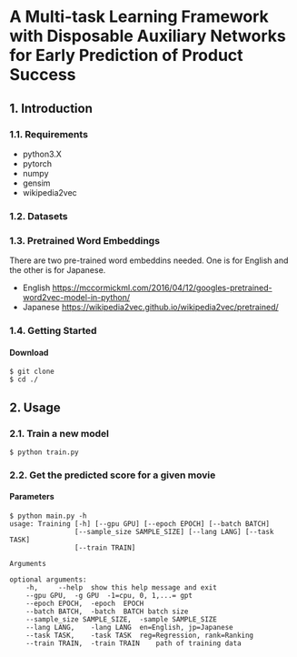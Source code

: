 # A Multi-task Learning Framework with Disposable Auxiliary Networks for Early Prediction of Product Success
## 1. Introduction

### 1.1. Requirements
- python3.X
- pytorch
- numpy
- gensim
- wikipedia2vec

### 1.2. Datasets
### 1.3. Pretrained Word Embeddings
There are two pre-trained word embeddins needed. One is for English and the other is for Japanese.

- English
https://mccormickml.com/2016/04/12/googles-pretrained-word2vec-model-in-python/
- Japanese
https://wikipedia2vec.github.io/wikipedia2vec/pretrained/

### 1.4. Getting Started
#### Download
```
$ git clone
$ cd ./
```

## 2. Usage

### 2.1. Train a new model
```
$ python train.py
```

### 2.2. Get the predicted score for a given movie

#### Parameters
```
$ python main.py -h
usage: Training [-h] [--gpu GPU] [--epoch EPOCH] [--batch BATCH]
                [--sample_size SAMPLE_SIZE] [--lang LANG] [--task TASK]
				[--train TRAIN]

Arguments

optional arguments:
	-h,		--help	show this help message and exit
	--gpu GPU,	-g GPU	-1=cpu, 0, 1,...= gpt
	--epoch EPOCH,	-epoch	EPOCH
	--batch BATCH,	-batch	BATCH batch size
	--sample_size SAMPLE_SIZE,	-sample	SAMPLE_SIZE
	--lang LANG,	-lang LANG	en=English, jp=Japanese
	--task TASK,	-task TASK	reg=Regression, rank=Ranking
	--train TRAIN,	-train TRAIN	path of training data
```

